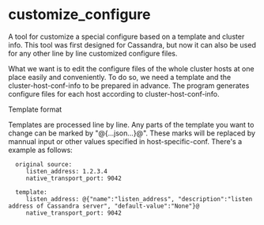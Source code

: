 # customize_configure
A tool for customize a special configure based on a template and cluster info. This tool was first designed for Cassandra, but now it can also be used for any other line by line customized configure files.

What we want is to edit the configure files of the whole cluster hosts at one place easily and conveniently. To do so, we need a template and the cluster-host-conf-info to be prepared in advance. The program generates configure files for each host according to cluster-host-conf-info.

Template format

Templates are processed line by line. Any parts of the template you want to change can be marked by "@{...json...}@". These marks will be replaced by mannual input or other values specified in host-specific-conf. There's a example as follows:

      original source:
         listen_address: 1.2.3.4
         native_transport_port: 9042

      template:
         listen_address: @{"name":"listen_address", "description":"listen address of Cassandra server", "default-value":"None"}@
         native_transport_port: 9042
   
